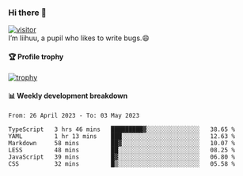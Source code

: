 ### Hi there 👋
[![visitor](https://visitor-badge.glitch.me/badge?page_id=liihuu&right_color=blue)](https://github.com/liihuu)<br>
I’m liihuu, a pupil who likes to write bugs.😄


#### 🏆 Profile trophy
[![trophy](https://github-profile-trophy.vercel.app?username=liihuu&margin-w=16&margin-h=16&rank=-C,-B)](https://github.com/liihuu)


#### 📊 Weekly development breakdown
<!--START_SECTION:waka-->

```text
From: 26 April 2023 - To: 03 May 2023

TypeScript   3 hrs 46 mins   █████████▓░░░░░░░░░░░░░░░   38.65 %
YAML         1 hr 13 mins    ███░░░░░░░░░░░░░░░░░░░░░░   12.63 %
Markdown     58 mins         ██▓░░░░░░░░░░░░░░░░░░░░░░   10.07 %
LESS         48 mins         ██░░░░░░░░░░░░░░░░░░░░░░░   08.25 %
JavaScript   39 mins         █▓░░░░░░░░░░░░░░░░░░░░░░░   06.80 %
CSS          32 mins         █▒░░░░░░░░░░░░░░░░░░░░░░░   05.58 %
```

<!--END_SECTION:waka-->

<!--
**liihuu/liihuu** is a ✨ _special_ ✨ repository because its `README.md` (this file) appears on your GitHub profile.

Here are some ideas to get you started:

- 🔭 I’m currently working on ...
- 🌱 I’m currently learning ...
- 👯 I’m looking to collaborate on ...
- 🤔 I’m looking for help with ...
- 💬 Ask me about ...
- 📫 How to reach me: ...
- 😄 Pronouns: ...
- ⚡ Fun fact: ...
-->
